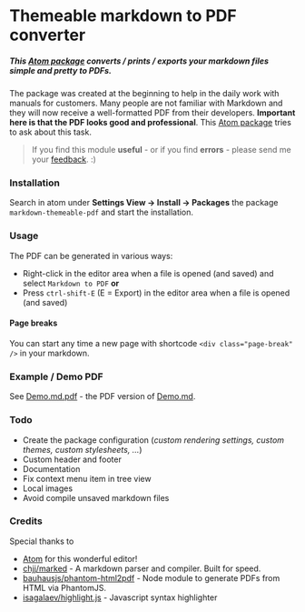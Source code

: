 Themeable markdown to PDF converter
===================================

##### This [Atom package](https://atom.io/packages/markdown-themeable-pdf) converts / prints / exports your markdown files simple and pretty to PDFs.

The package was created at the beginning to help in the daily work with manuals for customers. Many people are not familiar with Markdown and they will now receive a well-formatted PDF from their developers. **Important here is that the PDF looks good and professional**. This [Atom package](https://atom.io/packages/markdown-themeable-pdf) tries to ask about this task.

> If you find this module **useful** - or if you find **errors** - please send me your [feedback](https://github.com/cakebake/markdown-themeable-pdf/issues/new). :)

### Installation

Search in atom under **Settings View -> Install -> Packages** the package `markdown-themeable-pdf` and start the installation.

### Usage

The PDF can be generated in various ways:

-	Right-click in the editor area when a file is opened (and saved) and select `Markdown to PDF` **or**
-	Press `ctrl-shift-E` (E = Export) in the editor area when a file is opened (and saved)

#### Page breaks

You can start any time a new page with shortcode `<div class="page-break" />` in your markdown.

### Example / Demo PDF

See [Demo.md.pdf](https://github.com/cakebake/markdown-themeable-pdf/raw/master/tests/Demo.md.pdf) - the PDF version of [Demo.md](https://github.com/cakebake/markdown-themeable-pdf/raw/master/tests/Demo.md).

### Todo

-	Create the package configuration (*custom rendering settings, custom themes, custom stylesheets, ...*\)
-	Custom header and footer
-	Documentation
-	Fix context menu item in tree view
-	Local images
-	Avoid compile unsaved markdown files

### Credits

Special thanks to

-	[Atom](https://atom.io/) for this wonderful editor!
-	[chjj/marked](https://github.com/chjj/marked) - A markdown parser and compiler. Built for speed.
-	[bauhausjs/phantom-html2pdf](https://github.com/bauhausjs/phantom-html2pdf) - Node module to generate PDFs from HTML via PhantomJS.
-	[isagalaev/highlight.js](https://github.com/isagalaev/highlight.js) - Javascript syntax highlighter
